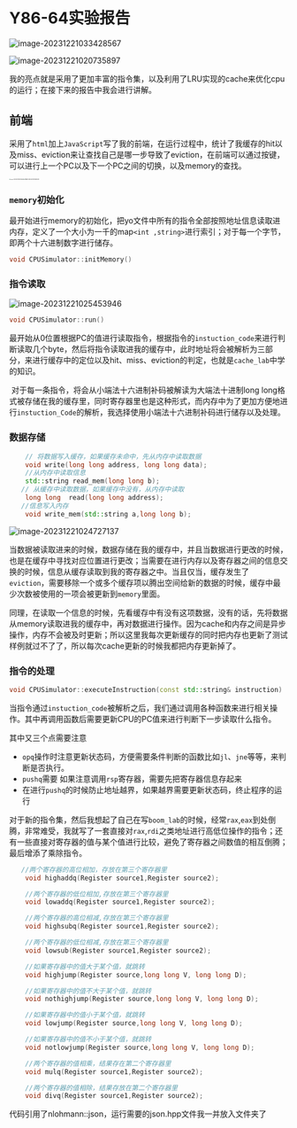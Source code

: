 # Y86-64实验报告

![image-20231221033428567](https://van-1322764606.cos.ap-shanghai.myqcloud.com/image-20231221033428567.png)

![image-20231221020735897](https://van-1322764606.cos.ap-shanghai.myqcloud.com/202312210207946.png)

我的亮点就是采用了更加丰富的指令集，以及利用了LRU实现的cache来优化cpu的运行；在接下来的报告中我会进行讲解。

## 前端

采用了`html`加上`JavaScript`写了我的前端，在运行过程中，统计了我缓存的hit以及miss、eviction来让查找自己是哪一步导致了eviction，在前端可以通过按键，可以进行上一个PC以及下一个PC之间的切换，以及memory的查找。

<img src="https://van-1322764606.cos.ap-shanghai.myqcloud.com/202312210122672.png" alt="image-20231221012246584" style="zoom:13%;" /><img src="https://van-1322764606.cos.ap-shanghai.myqcloud.com/202312210125607.png" alt="image-20231221012544392" style="zoom:14%;" />

### `memory`初始化

最开始进行memory的初始化，把yo文件中所有的指令全部按照地址信息读取进内存，定义了一个大小为一千的map`<int ,string>`进行索引；对于每一个字节，即两个十六进制数字进行储存。

```cpp
void CPUSimulator::initMemory() 
```

### 指令读取

![image-20231221025453946](https://van-1322764606.cos.ap-shanghai.myqcloud.com/image-20231221025453946.png)

```cpp
void CPUSimulator::run()
```

​	最开始从0位置根据PC的值进行读取指令，根据指令的`instuction_code`来进行判断读取几个byte，然后将指令读取进我的缓存中，此时地址将会被解析为三部分，来进行缓存中的定位以及hit、miss、eviction的判定，也就是`cache_lab`中学的知识。

​	对于每一条指令，将会从小端法十六进制补码被解读为大端法十进制long long格式被存储在我的缓存里，同时寄存器里也是这种形式，而内存中为了更加方便地进行`instuction_Code`的解析，我选择使用小端法十六进制补码进行储存以及处理。

### 数据存储

```cpp
    // 将数据写入缓存，如果缓存未命中，先从内存中读取数据
    void write(long long address, long long data);
    //从内存中读取信息
    std::string read_mem(long long b);
   // 从缓存中读取数据，如果缓存中没有，从内存中读取
    long long  read(long long address);
   //信息写入内存
    void write_mem(std::string a,long long b);
```

![image-20231221024727137](https://van-1322764606.cos.ap-shanghai.myqcloud.com/image-20231221024727137.png)

​	当数据被读取进来的时候，数据存储在我的缓存中，并且当数据进行更改的时候，也是在缓存中寻找对应位置进行更改；当需要在进行内存以及寄存器之间的信息交换的时候，信息从缓存读取到我的寄存器之中。当且仅当，缓存发生了`eviction`，需要移除一个或多个缓存项以腾出空间给新的数据的时候，缓存中最少次数被使用的一项会被更新到`memory`里面。

​	同理，在读取一个信息的时候，先看缓存中有没有这项数据，没有的话，先将数据从memory读取进我的缓存中，再对数据进行操作。因为cache和内存之间是异步操作，内存不会被及时更新；所以这里我每次更新缓存的同时把内存也更新了测试样例就过不了了，所以每次cache更新的时候我都把内存更新掉了。

### 指令的处理

```cpp
void CPUSimulator::executeInstruction(const std::string& instruction)
```

​	当指令通过`instuction_code`被解析之后，我们通过调用各种函数来进行相关操作。其中再调用函数后需要更新CPU的PC值来进行判断下一步读取什么指令。

其中又三个点需要注意

- `opq`操作时注意更新状态码，方便需要条件判断的函数比如`jl`、`jne`等等，来判断是否执行。
- `pushq`需要 如果注意调用`rsp`寄存器，需要先把寄存器信息存起来
- 在进行`pushq`的时候防止地址越界，如果越界需要更新状态码，终止程序的运行

对于新的指令集，然后我想起了自己在写`boom_lab`的时候，经常`rax`,`eax`到处倒腾，非常难受，我就写了一套直接对`rax`,`rdi`之类地址进行高低位操作的指令；还有一些直接对寄存器的值与某个值进行比较，避免了寄存器之间数值的相互倒腾；最后增添了乘除指令。

```cpp
   //两个寄存器的高位相加，存放在第三个寄存器里
    void highaddq(Register source1,Register source2);

    //两个寄存器的低位相加,存放在第三个寄存器里
    void lowaddq(Register source1,Register source2);

    //两个寄存器的高位相减,存放在第三个寄存器里
    void highsubq(Register source1,Register source2);

    //两个寄存器的低位相减,存放在第三个寄存器里
    void lowsub(Register source1,Register source2);

    //如果寄存器中的值大于某个值，就跳转
    void highjump(Register source,long long V, long long D);

    //如果寄存器中的值不大于某个值，就跳转
    void nothighjump(Register source,long long V, long long D);

    //如果寄存器中的值小于某个值，就跳转
    void lowjump(Register source,long long V, long long D);

    //如果寄存器中的值不小于某个值，就跳转
    void notlowjump(Register source,long long V, long long D);

    //两个寄存器的值相乘，结果存在第二个寄存器里
    void mulq(Register source1,Register source2);

    //两个寄存器的值相除，结果存放在第二个寄存器里
    void divq(Register source1,Register source2);
```

代码引用了nlohmann::json，运行需要的json.hpp文件我一并放入文件夹了











